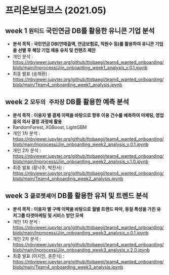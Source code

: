 # 프리온보딩코스 (2021.05)

## week 1 `원티드` 국민연금 DB를 활용한 유니콘 기업 분석
- **분석 목적 : 국민연금 DB(연매출액, 연금보험료, 직원수 등)를 활용하여 유니콘 기업을 선별 후 해당 기업 채용 유치 및 컨텐츠 제안**
- 개인 분석 : https://nbviewer.jupyter.org/github/ttobaegi/team4_wanted_onboarding/blob/main/Inprocess/Jiin_onboarding_week1_analysis_v.0.1.ipynb
- 최종 발표 (송재환) : https://nbviewer.jupyter.org/github/ttobaegi/team4_wanted_onboarding/blob/main/Team4_onboarding_week1_analysis.ipynb

###  

## week 2 `모두의 주차장` DB를 활용한 예측 분석
- **분석 목적 : 이용자 별 결제 이력을 바탕으로 향후 이용 건수를 예측하여 마케팅, 영업 등의 의사 결정 과정에 활용**
- RandomForest, XGBoost, LightGBM
- 개인 1차 분석 : https://nbviewer.jupyter.org/github/ttobaegi/team4_wanted_onboarding/blob/main/Inprocess/Jiin_onboarding_week2_analysis_v.0.1.ipynb
- 개인 2차 분석 : https://nbviewer.jupyter.org/github/ttobaegi/team4_wanted_onboarding/blob/main/Inprocess/Jiin_onboarding_week2_analysis_v.1.0.ipynb
- 최종 발표 (황낙주, 박찬서) : https://nbviewer.jupyter.org/github/ttobaegi/team4_wanted_onboarding/blob/main/Team4_onboarding_week2_analysis.ipynb
    
### 

## week 3 `클로젯셰어` DB를 활용한 유저 및 트렌드 분석
- **분석 목적 : 이용자 별 구매 이력을 바탕으로 월별 트렌드 파악, 동질 특성을 가진 유저그룹 타겟마케팅 및 서비스 방안 모색**
- 개인 1차 분석 : https://nbviewer.jupyter.org/github/ttobaegi/team4_wanted_onboarding/blob/main/Inprocess/Jiin_onboarding_week3_analysis_v.0.1.ipynb
- 개인 2차 분석 : https://nbviewer.jupyter.org/github/ttobaegi/team4_wanted_onboarding/blob/main/Inprocess/Jiin_onboarding_week3_analysis_v.2.0.ipynb
- 최종 발표 (이지인, 윤준식) : https://nbviewer.jupyter.org/github/ttobaegi/team4_wanted_onboarding/blob/main/Team4_onboarding_week3_analysis.ipynb
   
